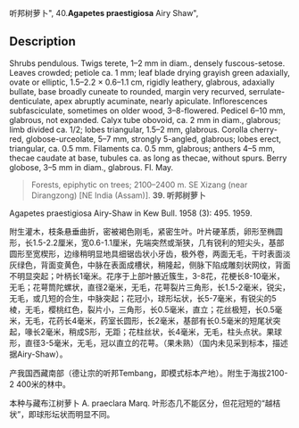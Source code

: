 听邦树萝卜",
40.**Agapetes praestigiosa** Airy Shaw",

## Description
Shrubs pendulous. Twigs terete, 1–2 mm in diam., densely fuscous-setose. Leaves crowded; petiole ca. 1 mm; leaf blade drying grayish green adaxially, ovate or elliptic, 1.5–2.2 × 0.6–1.1 cm, rigidly leathery, glabrous, adaxially bullate, base broadly cuneate to rounded, margin very recurved, serrulate-denticulate, apex abruptly acuminate, nearly apiculate. Inflorescences subfasciculate, sometimes on older wood, 3–8-flowered. Pedicel 6–10 mm, glabrous, not expanded. Calyx tube obovoid, ca. 2 mm in diam., glabrous; limb divided ca. 1/2; lobes triangular, 1.5–2 mm, glabrous. Corolla cherry-red, globose-urceolate, 5–7 mm, strongly 5-angled, glabrous; lobes erect, triangular, ca. 0.5 mm. Filaments ca. 0.5 mm, glabrous; anthers 4–5 mm, thecae caudate at base, tubules ca. as long as thecae, without spurs. Berry globose, 3–5 mm in diam., glabrous. Fl. May.

> Forests, epiphytic on trees; 2100–2400 m. SE Xizang (near Dirangzong) [NE India (Assam)].
**39. 听邦树萝卜**

Agapetes praestigiosa Airy-Shaw in Kew Bull. 1958 (3): 495. 1959.

附生灌木，枝条悬垂曲折，密被褐色刚毛，紧密生叶。叶片硬革质，卵形至椭圆形，长1.5-2.2厘米，宽0.6-1.1厘米，先端突然或渐狭，几有锐利的短尖头，基部圆形至宽楔形，边缘稍明显地具细锯齿状小牙齿，极外卷，两面无毛，干时表面淡灰绿色，背面变黄色，中脉在表面成槽状，稍隆起，侧脉下陷成雕刻状网纹，背面不明显突起；叶柄长1毫米。花序于上部叶腋近簇生，3-8花，花梗长8-10毫米，无毛；花萼筒陀螺状，直径2毫米，无毛，花萼裂片三角形，长1.5-2毫米，锐尖，无毛，或几短的合生，中脉突起；花冠小，球形坛状，长5-7毫米，有锐尖的5棱，无毛，樱桃红色，裂片小，三角形，长0.5毫米，直立；花丝极短，长0.5毫米，无毛，花药长4毫米，药室长圆形，长2毫米，基部有长0.5毫米的短尾状突起，喙长2毫米，稍成S形，无距；花柱丝状，长4毫米，无毛，柱头点状。果球形，直径3-5毫米，无毛，冠以直立的花萼。（果未熟）（国内未见采到标本，描述据Airy-Shaw）。

产我国西藏南部（德让宗的听邦Tembang，即模式标本产地）。附生于海拔2100-2 400米的林中。

本种与藏布江树萝卜 A. praeclara Marq. 叶形态几不能区分，但花冠短的“越桔状”，即球形坛状而明显不同。
